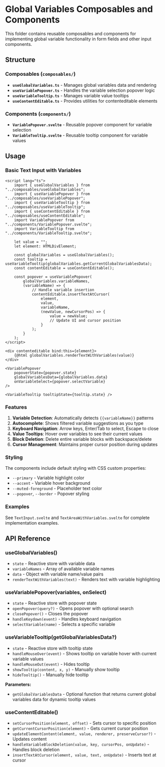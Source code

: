 # Global Variables Composables and Components

This folder contains reusable composables and components for implementing global variable functionality in form fields and other input components.

## Structure

### Composables (`composables/`)
- **`useGlobalVariables.ts`** - Manages global variables data and rendering
- **`useVariablePopover.ts`** - Handles the variable selection popover logic
- **`useVariableTooltip.ts`** - Manages variable value tooltips
- **`useContentEditable.ts`** - Provides utilities for contenteditable elements

### Components (`components/`)
- **`VariablePopover.svelte`** - Reusable popover component for variable selection
- **`VariableTooltip.svelte`** - Reusable tooltip component for variable values

## Usage

### Basic Text Input with Variables

```svelte
<script lang="ts">
    import { useGlobalVariables } from "../composables/useGlobalVariables";
    import { useVariablePopover } from "../composables/useVariablePopover";
    import { useVariableTooltip } from "../composables/useVariableTooltip";
    import { useContentEditable } from "../composables/useContentEditable";
    import VariablePopover from "../components/VariablePopover.svelte";
    import VariableTooltip from "../components/VariableTooltip.svelte";
    
    let value = "";
    let element: HTMLDivElement;

    const globalVariables = useGlobalVariables();
    const tooltip = useVariableTooltip(globalVariables.getCurrentGlobalVariablesData);
    const contentEditable = useContentEditable();
    
    const popover = useVariablePopover(
        globalVariables.variableNames,
        (variableName) => {
            // Handle variable insertion
            contentEditable.insertTextAtCursor(
                element,
                value,
                variableName,
                (newValue, newCursorPos) => {
                    value = newValue;
                    // Update UI and cursor position
                }
            );
        }
    );
</script>

<div contenteditable bind:this={element}>
    {@html globalVariables.renderTextWithVariables(value)}
</div>

<VariablePopover 
    popoverState={popover.state} 
    globalVariablesData={globalVariables.data}
    onVariableSelect={popover.selectVariable}
/>

<VariableTooltip tooltipState={tooltip.state} />
```

### Features

1. **Variable Detection**: Automatically detects `{{variableName}}` patterns
2. **Autocomplete**: Shows filtered variable suggestions as you type
3. **Keyboard Navigation**: Arrow keys, Enter/Tab to select, Escape to close
4. **Value Tooltips**: Hover over variables to see their current values
5. **Block Deletion**: Delete entire variable blocks with backspace/delete
6. **Cursor Management**: Maintains proper cursor position during updates

### Styling

The components include default styling with CSS custom properties:
- `--primary` - Variable highlight color
- `--accent` - Variable hover background
- `--muted-foreground` - Placeholder text color
- `--popover`, `--border` - Popover styling

### Examples

See `TextInput.svelte` and `TextAreaWithVariables.svelte` for complete implementation examples.

## API Reference

### useGlobalVariables()
- `state` - Reactive store with variable data
- `variableNames` - Array of available variable names  
- `data` - Object with variable name/value pairs
- `renderTextWithVariables(text)` - Renders text with variable highlighting

### useVariablePopover(variables, onSelect)
- `state` - Reactive store with popover state
- `openPopover(query?)` - Opens popover with optional search
- `closePopover()` - Closes the popover
- `handleKeydown(event)` - Handles keyboard navigation
- `selectVariable(name)` - Selects a specific variable

### useVariableTooltip(getGlobalVariablesData?)
- `state` - Reactive store with tooltip state
- `handleMouseOver(event)` - Shows tooltip on variable hover with current variable values
- `handleMouseOut(event)` - Hides tooltip
- `showTooltip(content, x, y)` - Manually show tooltip
- `hideTooltip()` - Manually hide tooltip

**Parameters:**
- `getGlobalVariablesData` - Optional function that returns current global variables data for dynamic tooltip values

### useContentEditable()
- `setCursorPosition(element, offset)` - Sets cursor to specific position
- `getCurrentCursorPosition(element)` - Gets current cursor position
- `updateElementContent(element, value, renderer, preserveCursor?)` - Updates content
- `handleVariableBlockDeletion(value, key, cursorPos, onUpdate)` - Handles block deletion
- `insertTextAtCursor(element, value, text, onUpdate)` - Inserts text at cursor
